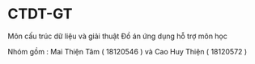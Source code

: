 # CTDT-GT
Môn cấu trúc dữ liệu và giải thuật
Đồ án ứng dụng hỗ trợ môn học

Nhóm gồm : Mai Thiện Tâm ( 18120546 ) và Cao Huy Thiện ( 18120572 )
